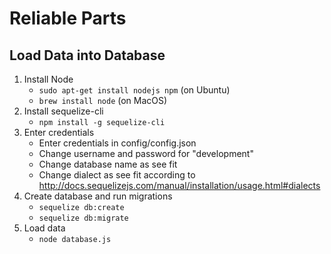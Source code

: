# Reliable Parts

## Load Data into Database

1. Install Node
    * `sudo apt-get install nodejs npm` (on Ubuntu)
    * `brew install node` (on MacOS)
2. Install sequelize-cli
    * `npm install -g sequelize-cli`
3. Enter credentials
    * Enter credentials in config/config.json
    * Change username and password for "development"
    * Change database name as see fit
    * Change dialect as see fit according to http://docs.sequelizejs.com/manual/installation/usage.html#dialects
4. Create database and run migrations
    * `sequelize db:create`
    * `sequelize db:migrate`
5. Load data
    * `node database.js`
